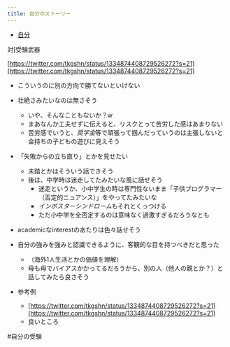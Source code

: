 ```yaml
---
title: 自分のストーリー
---
```


* [自分](%E8%87%AA%E5%88%86.md)

対\[受験武器

[https://twitter.com/tkgshn/status/1334874408729526272?s=21](https://twitter.com/tkgshn/status/1334874408729526272?s=21)

* こういうのに別の方向で勝てないといけない

* 壮絶さみたいなのは無さそう
  
  * いや、そんなこともないか？w
  * まあなんか工夫せずに伝えると、リスクとって苦労した感はあまりない
  * 苦労感でいうと、*奨学金*等で頑張って掴んだっていうのは主張しないと金持ちの子どもの遊びに見えそう
* 「失敗からの立ち直り」とかを見せたい
  
  * 未踏とかはそういう話できそう
  * 後は、中学時は迷走してたみたいな風に話せそう
    * 迷走というか、小中学生の時は専門性ないまま「子供プログラマー（否定的ニュアンス）」をやってたみたいな
    * *インポスターシンドローム*もそれとくっつける
    * ただ小中学を全否定するのは意味なく過激すぎるだろうなとも
* academicなinterestのあたりは色々話せそう

* 自分の強みを強みと認識できるように、客観的な目を持つべきだと思った
  
  * （海外1人生活とかの価値を理解）
  * 母も母でバイアスかかってるだろうから、別の人（他人の親とか？）と話してみたら良さそう
* 参考例
  
  * [https://twitter.com/tkgshn/status/1334874408729526272?s=21](https://twitter.com/tkgshn/status/1334874408729526272?s=21)
  * 良いところ

\#自分の受験
